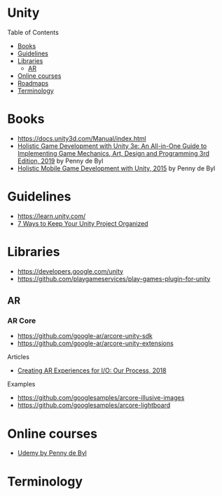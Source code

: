 # Unity

Table of Contents
- [Books](#books)
- [Guidelines](#guidelines)
- [Libraries](#libraries)
  - [AR](#ar)
- [Online courses](#online-courses)
- [Roadmaps](#roadmaps)
- [Terminology](#terminology)

# Books
- https://docs.unity3d.com/Manual/index.html
- [Holistic Game Development with Unity 3e: An All-in-One Guide to Implementing Game Mechanics, Art, Design and Programming 3rd Edition, 2019](https://www.amazon.com/Holistic-Game-Development-Unity-All/dp/1138480622) by Penny de Byl
- [Holistic Mobile Game Development with Unity, 2015](https://www.amazon.com/Holistic-Mobile-Game-Development-Unity-ebook/dp/B00LPK9F28) by Penny de Byl

# Guidelines
- https://learn.unity.com/
- [7 Ways to Keep Your Unity Project Organized](https://blog.theknightsofunity.com/7-ways-keep-unity-project-organized/)

# Libraries
- https://developers.google.com/unity
- https://github.com/playgameservices/play-games-plugin-for-unity

## AR
### AR Core
- https://github.com/google-ar/arcore-unity-sdk
- https://github.com/google-ar/arcore-unity-extensions

Articles
- [Creating AR Experiences for I/O: Our Process, 2018](https://developers.googleblog.com/2018/05/creating-ar-experiences-for-io-our.html)

Examples
- https://github.com/googlesamples/arcore-illusive-images
- https://github.com/googlesamples/arcore-lightboard

# Online courses
- [Udemy by Penny de Byl](https://www.udemy.com/user/holistic3d/)

# Terminology


